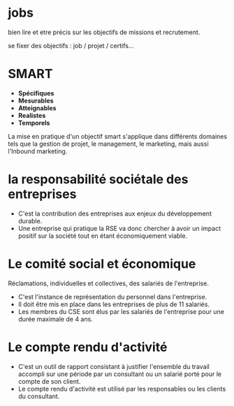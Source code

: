 # jobs

bien lire et etre précis sur les objectifs de missions et recrutement.

se fixer des objectifs : job / projet / certifs...

# SMART

- **Spécifiques**
- **Mesurables**
- **Atteignables**
- **Realistes**
- **Temporels**

La mise en pratique d'un objectif smart s'applique dans différents domaines tels que la gestion de projet, le management, le marketing, mais aussi l'Inbound marketing.

# la responsabilité sociétale des entreprises

- C'est la contribution des entreprises aux enjeux du développement durable.
- Une entreprise qui pratique la RSE va donc chercher à avoir un impact positif sur la société tout en étant économiquement viable.

# Le comité social et économique

Réclamations, individuelles et collectives, des salariés de l'entreprise.

- C'est l'instance de représentation du personnel dans l'entreprise.
- Il doit être mis en place dans les entreprises de plus de 11 salariés.
- Les membres du CSE sont élus par les salariés de l'entreprise pour une durée maximale de 4 ans.

# Le compte rendu d'activité

- C'est un outil de rapport consistant à justifier l'ensemble du travail accompli sur une période par un consultant ou un salarié porté pour le compte de son client.
- Le compte rendu d'activité est utilisé par les responsables ou les clients du consultant.
